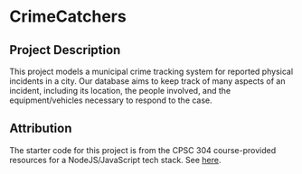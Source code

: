 # CrimeCatchers

## Project Description
This project models a municipal crime tracking system for reported physical incidents in a city. Our database
aims to keep track of many aspects of an incident, including its location, the people involved, and the
equipment/vehicles necessary to respond to the case.

## Attribution
The starter code for this project is from the CPSC 304 course-provided resources
for a NodeJS/JavaScript tech stack.
See [here](https://www.students.cs.ubc.ca/~cs-304/resources/javascript-oracle-resources/node-setup.html).

